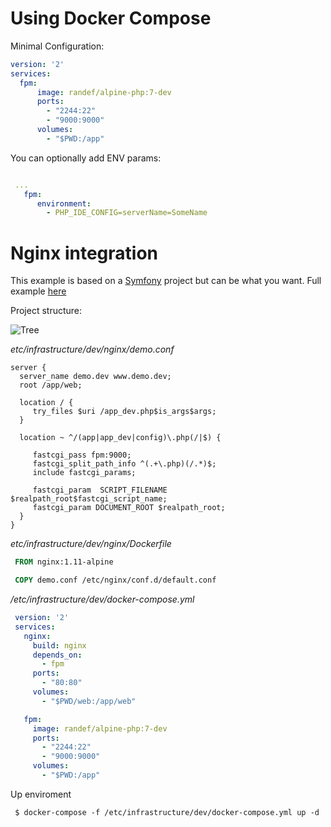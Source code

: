 # Using Docker Compose

Minimal Configuration:

```YAML
version: '2'
services:
  fpm:
      image: randef/alpine-php:7-dev
      ports:
        - "2244:22"
        - "9000:9000"
      volumes:
        - "$PWD:/app"
```
You can optionally add ENV params:
```YAML

 ...
   fpm:
      environment:
        - PHP_IDE_CONFIG=serverName=SomeName
```
# Nginx integration

This example is based on a [Symfony](http://symfony.com/) project but can be what you want. Full example [here](https://github.com/randef/ddd-playground)

Project structure:

![Tree](https://raw.githubusercontent.com/randef/alpine-php/master/doc/images/folder-structure.png)

*etc/infrastructure/dev/nginx/demo.conf*

```nginx
server {
  server_name demo.dev www.demo.dev;
  root /app/web;

  location / {
     try_files $uri /app_dev.php$is_args$args;
  }

  location ~ ^/(app|app_dev|config)\.php(/|$) {

     fastcgi_pass fpm:9000;
     fastcgi_split_path_info ^(.+\.php)(/.*)$;
     include fastcgi_params;

     fastcgi_param  SCRIPT_FILENAME  $realpath_root$fastcgi_script_name;
     fastcgi_param DOCUMENT_ROOT $realpath_root;
  }
}
```

*etc/infrastructure/dev/nginx/Dockerfile*
```Dockerfile
 FROM nginx:1.11-alpine

 COPY demo.conf /etc/nginx/conf.d/default.conf
```
*/etc/infrastructure/dev/docker-compose.yml*
```YAML
 version: '2'
 services:
   nginx:
     build: nginx
     depends_on:
       - fpm
     ports:
       - "80:80"
     volumes:
       - "$PWD/web:/app/web"

   fpm:
     image: randef/alpine-php:7-dev
     ports:
       - "2244:22"
       - "9000:9000"
     volumes:
       - "$PWD:/app"
```
Up enviroment

     $ docker-compose -f /etc/infrastructure/dev/docker-compose.yml up -d
     
